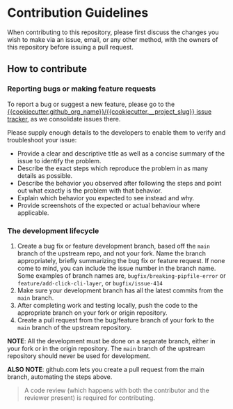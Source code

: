 # Contribution Guidelines

When contributing to this repository, please first discuss the changes you wish to make via an issue, email, or any other method, with the owners of this repository before issuing a pull request.

## How to contribute

### Reporting bugs or making feature requests

To report a bug or suggest a new feature, please go to the [{{cookiecutter.github_org_name}}/{{cookiecutter.__project_slug}} issue tracker]({{cookiecutter.__project_url}}/issues), as we consolidate issues there.

Please supply enough details to the developers to enable them to verify and troubleshoot your issue:

* Provide a clear and descriptive title as well as a concise summary of the issue to identify the problem.
* Describe the exact steps which reproduce the problem in as many details as possible.
* Describe the behavior you observed after following the steps and point out what exactly is the problem with that behavior.
* Explain which behavior you expected to see instead and why.
* Provide screenshots of the expected or actual behaviour where applicable.


### The development lifecycle

1. Create a bug fix or feature development branch, based off the `main` branch of the upstream repo, and not your fork. Name the branch appropriately, briefly summarizing the bug fix or feature request. If none come to mind, you can include the issue number in the branch name. Some examples of branch names are, `bugfix/breaking-pipfile-error` or `feature/add-click-cli-layer`, or `bugfix/issue-414`
2. Make sure your development branch has all the latest commits from the `main` branch.
3. After completing work and testing locally, push the code to the appropriate branch on your fork or origin repository.
4. Create a pull request from the bug/feature branch of your fork to the `main` branch of the upstream repository.

**NOTE**: All the development must be done on a separate branch, either in your fork or in the origin repository. The `main` branch of the upstream repository should never be used for development.

**ALSO NOTE**: github.com lets you create a pull request from the main branch, automating the steps above.

> A code review (which happens with both the contributor and the reviewer present) is required for contributing.